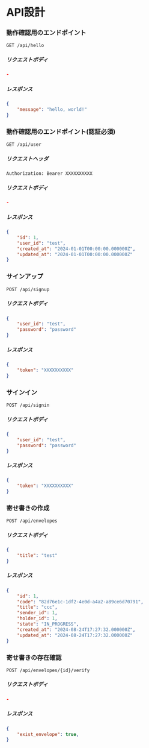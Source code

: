 # API設計

### 動作確認用のエンドポイント

```
GET /api/hello
```

##### リクエストボディ

```json
-
```

##### レスポンス

```json
{
    "message": "hello, world!"
}
```

### 動作確認用のエンドポイント(認証必須)

```
GET /api/user
```

##### リクエストヘッダ

```
Authorization: Bearer XXXXXXXXXX
```

##### リクエストボディ

```json
-
```

##### レスポンス

```json
{
    "id": 1,
    "user_id": "test",
    "created_at": "2024-01-01T00:00:00.000000Z",
    "updated_at": "2024-01-01T00:00:00.000000Z"
}
```

### サインアップ

```
POST /api/signup
```

##### リクエストボディ

```json
{
    "user_id": "test",
    "password": "password"
}
```

##### レスポンス

```json
{
    "token": "XXXXXXXXXX"
}
```

### サインイン

```
POST /api/signin
```

##### リクエストボディ

```json
{
    "user_id": "test",
    "password": "password"
}
```

##### レスポンス

```json
{
    "token": "XXXXXXXXXX"
}
```

### 寄せ書きの作成

```
POST /api/envelopes
```

##### リクエストボディ

```json
{
    "title": "test"
}
```

##### レスポンス

```json
{
    "id": 1,
    "code": "82d76e1c-1df2-4e0d-a4a2-a89ce6d70791",
    "title": "ccc",
    "sender_id": 1,
    "holder_id": 1,
    "state": "IN_PROGRESS",
    "created_at": "2024-08-24T17:27:32.000000Z",
    "updated_at": "2024-08-24T17:27:32.000000Z"
}
```

### 寄せ書きの存在確認

```
POST /api/envelopes/{id}/verify
```

##### リクエストボディ

```json
-
```

##### レスポンス

```json
{
    "exist_envelope": true,
}
```
